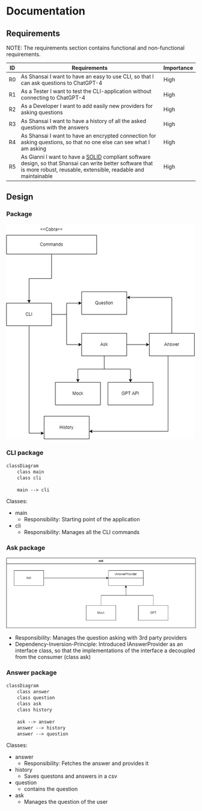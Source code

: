# Documentation

## Requirements

NOTE: The requirements section contains functional and non-functional requirements.

| ID | Requirements | Importance |
| -- | ------------ | ---------- |
| R0 | As Shansai I want to have an easy to use CLI, so that I can ask questions to ChatGPT-4 | High |
| R1 | As a Tester I want to test the CLI-application without connecting to ChatGPT-4 | High |
| R2 | As a Developer I want to add easily new providers for asking questions | High |
| R3 | As Shansai I want to have a history of all the asked questions with the answers | High |
| R4 | As Shansai I want to have an encrypted connection for asking questions, so that no one else can see what I am asking | High |
| R5 | As Gianni I want to have a [SOLID](https://de.wikipedia.org/wiki/Prinzipien_objektorientierten_Designs#SOLID-Prinzipien) compliant software design, so that Shansai can write better software that is more robust, reusable, extensible, readable and maintainable | High |

## Design

### Package

![GPT-Cli Package diagram](doc/GPT-CLI_Package-diagram.drawio.png)

### CLI package

```mermaid
classDiagram
    class main
    class cli

    main --> cli
```

Classes:

- main
  - Responsibility: Starting point of the application
- cli
  - Responsibility: Manages all the CLI commands

### Ask package

![Package diagram of ask class](doc/Ask_package_class_diagram.drawio.png)

- Responsibility: Manages the question asking with 3rd party providers
- Dependency-Inversion-Principle: Introduced IAnswerProvider as an interface class, so that the implementations of the interface a decoupled from the consumer (class ask)

### Answer package

```mermaid
classDiagram
    class answer
    class question
    class ask
    class history

    ask --> answer
    answer --> history
    answer --> question
```

Classes:

- answer
  - Responsibility: Fetches the answer and provides it
- history
  - Saves questons and answers in a csv
- question
  - contains the question
- ask
  - Manages the question of the user
